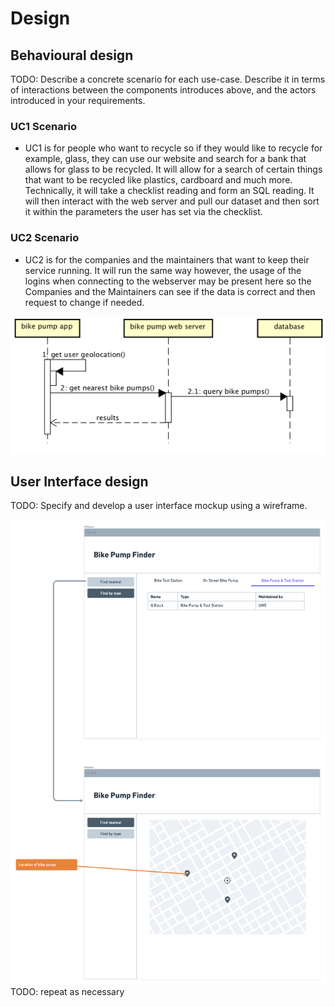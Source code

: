 # Design

## Behavioural design
TODO: Describe a concrete scenario for each use-case. 
Describe it in terms of interactions between the components introduces above, and the actors introduced in your requirements.

### UC1 Scenario
- UC1 is for people who want to recycle so if they would like to recycle for example, glass, they can use our website and search for a bank that allows for glass to be recycled. It will allow for a search of certain things that want to be recycled like plastics, cardboard and much more. Technically, it will take a checklist reading and form an SQL reading. It will then interact with the web server and pull our dataset and then sort it within the parameters the user has set via the checklist.

### UC2 Scenario
- UC2 is for the companies and the maintainers that want to keep their service running. It will run the same way however, the usage of the logins when connecting to the webserver may be present here so the Companies and the Maintainers can see if the data is correct and then request to change if needed.

![Insert your Interaction/Sequence Diagrams for each use-case here.](images/sequence.png)

## User Interface design
TODO: Specify and develop a user interface mockup using a wireframe.

![Insert your wireframe screenshots for each use-case here](images/wireframe.png)
TODO: repeat as necessary